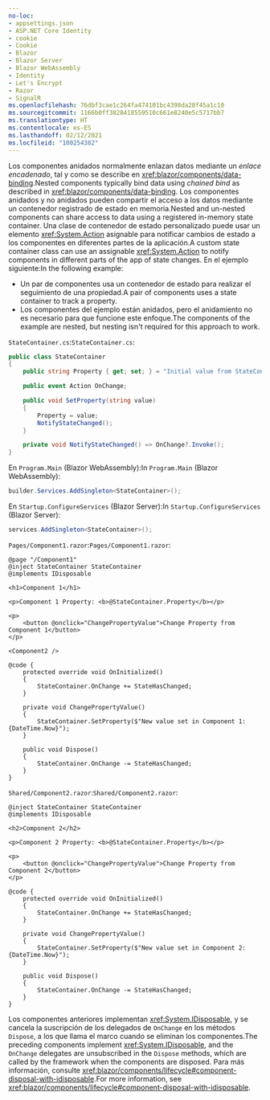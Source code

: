 ```yaml
---
no-loc:
- appsettings.json
- ASP.NET Core Identity
- cookie
- Cookie
- Blazor
- Blazor Server
- Blazor WebAssembly
- Identity
- Let's Encrypt
- Razor
- SignalR
ms.openlocfilehash: 76dbf3cae1c264fa474101bc4398da28f45a1c10
ms.sourcegitcommit: 1166b0ff3828418559510c661e8240e5c5717bb7
ms.translationtype: HT
ms.contentlocale: es-ES
ms.lasthandoff: 02/12/2021
ms.locfileid: "100254382"
---
```

<span data-ttu-id="b517a-101">Los componentes anidados normalmente enlazan datos mediante un *enlace encadenado*, tal y como se describe en <xref:blazor/components/data-binding>.</span><span class="sxs-lookup"><span data-stu-id="b517a-101">Nested components typically bind data using *chained bind* as described in <xref:blazor/components/data-binding>.</span></span> <span data-ttu-id="b517a-102">Los componentes anidados y no anidados pueden compartir el acceso a los datos mediante un contenedor registrado de estado en memoria.</span><span class="sxs-lookup"><span data-stu-id="b517a-102">Nested and un-nested components can share access to data using a registered in-memory state container.</span></span> <span data-ttu-id="b517a-103">Una clase de contenedor de estado personalizado puede usar un elemento <xref:System.Action> asignable para notificar cambios de estado a los componentes en diferentes partes de la aplicación.</span><span class="sxs-lookup"><span data-stu-id="b517a-103">A custom state container class can use an assignable <xref:System.Action> to notify components in different parts of the app of state changes.</span></span> <span data-ttu-id="b517a-104">En el ejemplo siguiente:</span><span class="sxs-lookup"><span data-stu-id="b517a-104">In the following example:</span></span>

* <span data-ttu-id="b517a-105">Un par de componentes usa un contenedor de estado para realizar el seguimiento de una propiedad.</span><span class="sxs-lookup"><span data-stu-id="b517a-105">A pair of components uses a state container to track a property.</span></span>
* <span data-ttu-id="b517a-106">Los componentes del ejemplo están anidados, pero el anidamiento no es necesario para que funcione este enfoque.</span><span class="sxs-lookup"><span data-stu-id="b517a-106">The components of the example are nested, but nesting isn't required for this approach to work.</span></span>

<span data-ttu-id="b517a-107">`StateContainer.cs`:</span><span class="sxs-lookup"><span data-stu-id="b517a-107">`StateContainer.cs`:</span></span>

```csharp
public class StateContainer
{
    public string Property { get; set; } = "Initial value from StateContainer";

    public event Action OnChange;

    public void SetProperty(string value)
    {
        Property = value;
        NotifyStateChanged();
    }

    private void NotifyStateChanged() => OnChange?.Invoke();
}
```

<span data-ttu-id="b517a-108">En `Program.Main` (Blazor WebAssembly):</span><span class="sxs-lookup"><span data-stu-id="b517a-108">In `Program.Main` (Blazor WebAssembly):</span></span>

```csharp
builder.Services.AddSingleton<StateContainer>();
```

<span data-ttu-id="b517a-109">En `Startup.ConfigureServices` (Blazor Server):</span><span class="sxs-lookup"><span data-stu-id="b517a-109">In `Startup.ConfigureServices` (Blazor Server):</span></span>

```csharp
services.AddSingleton<StateContainer>();
```

<span data-ttu-id="b517a-110">`Pages/Component1.razor`:</span><span class="sxs-lookup"><span data-stu-id="b517a-110">`Pages/Component1.razor`:</span></span>

```razor
@page "/Component1"
@inject StateContainer StateContainer
@implements IDisposable

<h1>Component 1</h1>

<p>Component 1 Property: <b>@StateContainer.Property</b></p>

<p>
    <button @onclick="ChangePropertyValue">Change Property from Component 1</button>
</p>

<Component2 />

@code {
    protected override void OnInitialized()
    {
        StateContainer.OnChange += StateHasChanged;
    }

    private void ChangePropertyValue()
    {
        StateContainer.SetProperty($"New value set in Component 1: {DateTime.Now}");
    }

    public void Dispose()
    {
        StateContainer.OnChange -= StateHasChanged;
    }
}
```

<span data-ttu-id="b517a-111">`Shared/Component2.razor`:</span><span class="sxs-lookup"><span data-stu-id="b517a-111">`Shared/Component2.razor`:</span></span>

```razor
@inject StateContainer StateContainer
@implements IDisposable

<h2>Component 2</h2>

<p>Component 2 Property: <b>@StateContainer.Property</b></p>

<p>
    <button @onclick="ChangePropertyValue">Change Property from Component 2</button>
</p>

@code {
    protected override void OnInitialized()
    {
        StateContainer.OnChange += StateHasChanged;
    }

    private void ChangePropertyValue()
    {
        StateContainer.SetProperty($"New value set in Component 2: {DateTime.Now}");
    }

    public void Dispose()
    {
        StateContainer.OnChange -= StateHasChanged;
    }
}
```

<span data-ttu-id="b517a-112">Los componentes anteriores implementan <xref:System.IDisposable>, y se cancela la suscripción de los delegados de `OnChange` en los métodos `Dispose`, a los que llama el marco cuando se eliminan los componentes.</span><span class="sxs-lookup"><span data-stu-id="b517a-112">The preceding components implement <xref:System.IDisposable>, and the `OnChange` delegates are unsubscribed in the `Dispose` methods, which are called by the framework when the components are disposed.</span></span> <span data-ttu-id="b517a-113">Para más información, consulte <xref:blazor/components/lifecycle#component-disposal-with-idisposable>.</span><span class="sxs-lookup"><span data-stu-id="b517a-113">For more information, see <xref:blazor/components/lifecycle#component-disposal-with-idisposable>.</span></span>
